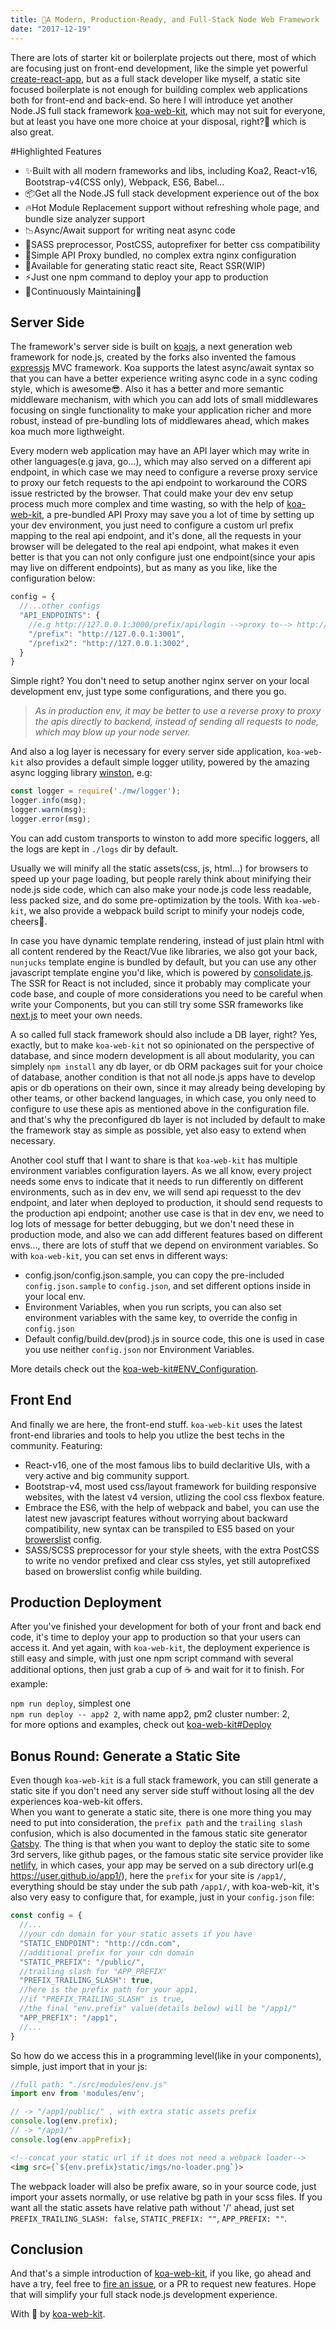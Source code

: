 ```yaml
---
title: 🚀A Modern, Production-Ready, and Full-Stack Node Web Framework
date: "2017-12-19"
---
```


There are lots of starter kit or boilerplate projects out there, most of which are focusing just on front-end development, like the simple yet powerful [create-react-app](https://github.com/facebookincubator/create-react-app), but as a full stack developer like myself, a static site focused boilerplate is not enough for building complex web applications both for front-end and back-end. So here I will introduce yet another Node.JS full stack framework [koa-web-kit](https://github.com/JasonBoy/koa-web-kit), which may not suit for everyone, but at least you have one more choice at your disposal, right?🤣 which is also great.

#Highlighted Features
- ✨Built with all modern frameworks and libs, including Koa2, React-v16, Bootstrap-v4(CSS only), Webpack, ES6, Babel...
- 📦Get all the Node.JS full stack development experience out of the box
- 🔥Hot Module Replacement support without refreshing whole page, and bundle size analyzer support
- 📉Async/Await support for writing neat async code
- 💖SASS preprocessor, PostCSS, autoprefixer for better css compatibility
- 🎉Simple API Proxy bundled, no complex extra nginx configuration
- 🌈Available for generating static react site, React SSR(WIP)
- ⚡️Just one npm command to deploy your app to production
- 👷Continuously Maintaining🍻

## Server Side
The framework's server side is built on [koajs](https://github.com/koajs/koa), a next generation web framework for node.js, created by the forks also invented the famous [expressjs](https://expressjs.com/) MVC framework. Koa supports the latest async/await syntax so that you can have a better experience writing async code in a sync coding style, which is awesome😎. Also it has a better and more semantic middleware mechanism, with which you can add lots of small middlewares focusing on single functionality to make your application richer and more robust, instead of pre-bundling lots of middlewares ahead, which makes koa much more ligthweight. 

Every modern web application may have an API layer which may write in other languages(e.g java, go...), which may also served on a different api endpoint, in which case we may need to configure a reverse proxy service to proxy our fetch requests to the api endpoint to workaround the CORS issue restricted by the browser. That could make your dev env setup process much more complex and time wasting, so with the help of [koa-web-kit](https://github.com/JasonBoy/koa-web-kit), a pre-bundled API Proxy may save you a lot of time by setting up your dev environment, you just need to configure a custom url prefix mapping to the real api endpoint, and it's done, all the requests in your browser will be delegated to the real api endpoint, what makes it even better is that you can not only configure just one endpoint(since your apis may live on different endpoints), but as many as you like, like the configuration below: 
```javascript
config = {
  //...other configs
  "API_ENDPOINTS": {
    //e.g http://127.0.0.1:3000/prefix/api/login -->proxy to--> http://127.0.0.1:3001/api/login
    "/prefix": "http://127.0.0.1:3001",
    "/prefix2": "http://127.0.0.1:3002",
  }
}
```
Simple right? You don't need to setup another nginx server on your local development env, just type some configurations, and there you go. 
> *As in production env, it may be better to use a reverse proxy to proxy the apis directly to backend, instead of sending all requests to node, which may blow up your node server.*

And also a log layer is necessary for every server side application, `koa-web-kit` also provides a default simple logger utility, powered by the amazing async logging library [winston](https://github.com/winstonjs/winston), e.g:
```javascript
const logger = require('./mw/logger');
logger.info(msg);
logger.warn(msg);
logger.error(msg);
```
You can add custom transports to winston to add more specific loggers, all the logs are kept in `./logs` dir by default.

Usually we will minify all the static assets(css, js, html...) for browsers to speed up your page loading, but people rarely think about minifying their node.js side code, which can also make your node.js code less readable, less packed size, and do some pre-optimization by the tools. With `koa-web-kit`, we also provide a webpack build script to minify your nodejs code, cheers🍻.

In case you have dynamic template rendering, instead of just plain html with all content rendered by the React/Vue like libraries, we also got your back, `nunjucks` template engine is bundled by default, but you can use any other javascript template engine you'd like, which is powered by [consolidate.js](https://github.com/tj/consolidate.js/). The SSR for React is not included, since it probably may complicate your code base, and couple of more considerations you need to be careful when write your Components, but you can still try some SSR frameworks like [next.js](https://github.com/zeit/next.js/) to meet your own needs.

A so called full stack framework should also include a DB layer, right? Yes, exactly, but to make `koa-web-kit` not so opinionated on the perspective of database, and since modern development is all about modularity, you can simplely `npm install` any db layer, or db ORM packages suit for your choice of database, another condition is that not all node.js apps have to develop apis or db operations on their own, since it may already being developing by other teams, or other backend languages, in which case, you only need to configure to use these apis as mentioned above in the configuration file. and that's why the preconfigured db layer is not included by default to make the framework stay as simple as possible, yet also easy to extend when necessary.

Another cool stuff that I want to share is that `koa-web-kit` has multiple environment variables configuration layers. As we all know, every project needs some envs to indicate that it needs to run differently on different environments, such as in dev env, we will send api requesst to the dev endpoint, and later when deployed to production, it should send requests to the production api endpoint; another use case is that in dev env, we need to log lots of message for better debugging, but we don't need these in production mode, and also we can add different features based on different envs..., there are lots of stuff that we depend on environment variables. So with `koa-web-kit`, you can set envs in different ways:

- config.json/config.json.sample, you can copy the pre-included `config.json.sample` to `config.json`, and set different options inside in your local env.  
- Environment Variables, when you run scripts, you can also set environment variables with the same key, to override the config in `config.json`
- Default config/build.dev(prod).js in source code, this one is used in case you use neither `config.json` nor Environment Variables.

More details check out the [koa-web-kit#ENV_Configuration](https://github.com/JasonBoy/koa-web-kit#environment-variables).

## Front End
And finally we are here, the front-end stuff. `koa-web-kit` uses the latest front-end libraries and tools to help you utlize the best techs in the community.
Featuring:  

- React-v16, one of the most famous libs to build declaritive UIs, with a very active and big community support.
- Bootstrap-v4, most used css/layout framework for building responsive websites, with the latest v4 version, utlizing the cool css flexbox feature.
- Embrace the ES6, with the help of webpack and babel, you can use the latest new javascript features without worrying about backward compatibility, new syntax can be transpiled to ES5 based on your [browerslist](https://github.com/ai/browserslist) config.
- SASS/SCSS preprocessor for your style sheets, with the extra PostCSS to write no vendor prefixed and clear css styles, yet still autoprefixed based on browerslist config while building.

<h2 id="production-deployment" href="production-deployment">Production Deployment</h2>

After you've finished your development for both of your front and back end code, it's time to deploy your app to production so that your users can access it. And yet again, with `koa-web-kit`, the deployment experience is still easy and simple, with just one npm script command with several additional options, then just grab a cup of ☕️ and wait for it to finish. For example:

`npm run deploy`, simplest one  
`npm run deploy -- app2 2`, with name app2, pm2 cluster number: 2,  
for more options and examples, check out [koa-web-kit#Deploy](https://github.com/JasonBoy/koa-web-kit#production-deployment)

<h2 id="generate-static-site" href="generate-static-site">Bonus Round: Generate a Static Site</h2>

Even though `koa-web-kit` is a full stack framework, you can still generate a static site if you don't need any server side stuff without losing all the dev experiences koa-web-kit offers.  
When you want to generate a static site, there is one more thing you may need to put into consideration, the `prefix path` and the `trailing slash` confusion, which is also documented in the famous static site generator [Gatsby](https://www.gatsbyjs.org/docs/path-prefix/). The thing is that when you want to deploy the static site to some 3rd servers, like github pages, or the famous static site service provider like [netlify](https://www.netlify.com), in which cases, your app may be served on a sub directory url(e.g https://user.github.io/app1/), here the `prefix` for your site is `/app1/`, everything should be stay under the sub path `/app1/`, with koa-web-kit, it's also very easy to configure that, for example, just in your `config.json` file:
```javascript
const config = {
  //...
  //your cdn domain for your static assets if you have
  "STATIC_ENDPOINT": "http://cdn.com",
  //additional prefix for your cdn domain
  "STATIC_PREFIX": "/public/",
  //trailing slash for "APP_PREFIX"
  "PREFIX_TRAILING_SLASH": true,
  //here is the prefix path for your app1, 
  //if "PREFIX_TRAILING_SLASH" is true,
  //the final "env.prefix" value(details below) will be "/app1/"
  "APP_PREFIX": "/app1",
  //...
}
```
So how do we access this in a programming level(like in your components), simple, just import that in your js:
```javascript
//full path: "./src/modules/env.js"
import env from 'modules/env';

// -> "/app1/public/" , with extra static assets prefix
console.log(env.prefix); 
// -> "/app1/"
console.log(env.appPrefix); 
```
```html
<!--concat your static url if it does not need a webpack loader-->
<img src={`${env.prefix}static/imgs/no-loader.png`}>
```
The webpack loader will also be prefix aware, so in your source code, just import your assets normally, or use relative bg path in your scss files.
If you want all the static assets have relative path without '/' ahead, just set `PREFIX_TRAILING_SLASH: false`, `STATIC_PREFIX: ""`, `APP_PREFIX: ""`.

<h2 id="conclusion" href="conclusion">Conclusion</h2>

And that's a simple introduction of [koa-web-kit](https://github.com/JasonBoy/koa-web-kit), if you like, go ahead and have a try, feel free to [fire an issue](https://github.com/JasonBoy/koa-web-kit/issues), or a PR to request new features. Hope that will simplify your full stack node.js development experience.

With 💖 by [koa-web-kit](https://github.com/JasonBoy/koa-web-kit).
